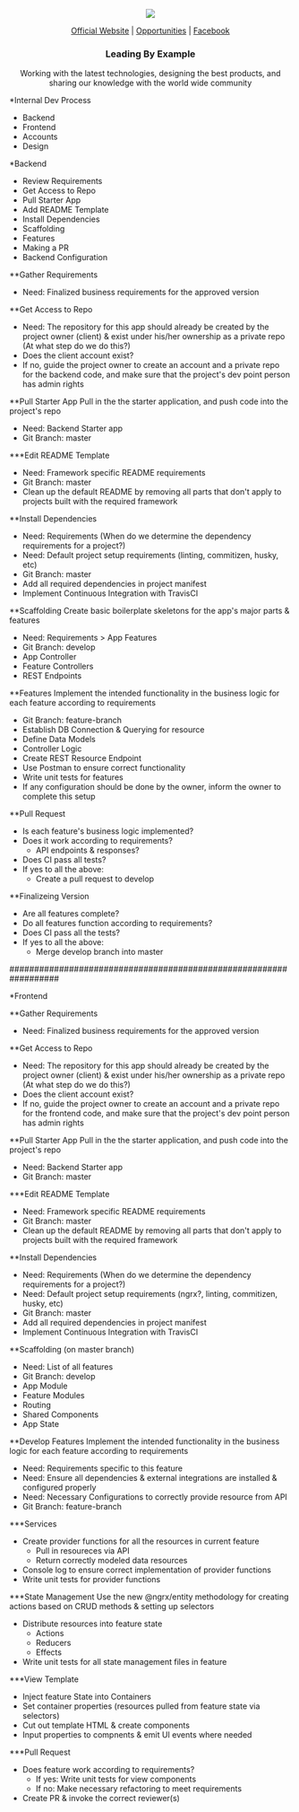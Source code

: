 <p align="center">
  <img src="https://githubcom/openforge/main-website/blob/master/src/assets/logo-openforgepng?raw=true"/>
</p>
<p align="center">
  <a href="http://wwwopenforgeio/">Official Website</a> |
  <a href="http://wwwopenforgeio/opportunities">Opportunities</a> |
  <a href="https://wwwfacebookcom/OpenForgeUS/">Facebook</a>
</p>

<h3 align="center">
  Leading By Example
</h3>

<p align="center">
  Working with the latest technologies, designing the best products, and sharing our knowledge with the world wide community
</p>

*Internal Dev Process
- Backend
- Frontend
- Accounts
- Design

*Backend
- Review Requirements
- Get Access to Repo
- Pull Starter App
- Add README Template
- Install Dependencies
- Scaffolding
- Features
- Making a PR
- Backend Configuration

**Gather Requirements
- Need: Finalized business requirements for the approved version

**Get Access to Repo
- Need: The repository for this app should already be created by the project owner (client) & exist under his/her ownership as a private repo (At what step do we do this?)
- Does the client account exist?
- If no, guide the project owner to create an account and a private repo for the backend code, and make sure that the project's dev point person has admin rights

**Pull Starter App
Pull in the the starter application, and push code into the project's repo
- Need: Backend Starter app
- Git Branch: master

***Edit README Template
- Need: Framework specific README requirements
- Git Branch: master
- Clean up the default README by removing all parts that don't apply to projects built with the required framework

**Install Dependencies
- Need: Requirements (When do we determine the dependency requirements for a project?)
- Need: Default project setup requirements (linting, commitizen, husky, etc)
- Git Branch: master
- Add all required dependencies in project manifest
- Implement Continuous Integration with TravisCI

**Scaffolding
Create basic boilerplate skeletons for the app's major parts & features
- Need: Requirements > App Features
- Git Branch: develop
- App Controller
- Feature Controllers
- REST Endpoints

**Features
Implement the intended functionality in the business logic for each feature according to requirements
- Git Branch: feature-branch
- Establish DB Connection & Querying for resource
- Define Data Models
- Controller Logic
- Create REST Resource Endpoint
- Use Postman to ensure correct functionality
- Write unit tests for features
- If any configuration should be done by the owner, inform the owner to complete this setup

**Pull Request
- Is each feature's business logic implemented?
- Does it work according to requirements?
    - API endpoints & responses?
- Does CI pass all tests?
- If yes to all the above:
    - Create a pull request to develop

**Finalizeing Version
- Are all features complete?
- Do all features function according to requirements?
- Does CI pass all the tests?
- If yes to all the above:
    - Merge develop branch into master

##################################################################

*Frontend

**Gather Requirements
- Need: Finalized business requirements for the approved version

**Get Access to Repo
- Need: The repository for this app should already be created by the project owner (client) & exist under his/her ownership as a private repo (At what step do we do this?)
- Does the client account exist?
- If no, guide the project owner to create an account and a private repo for the frontend code, and make sure that the project's dev point person has admin rights

**Pull Starter App
Pull in the the starter application, and push code into the project's repo
- Need: Backend Starter app
- Git Branch: master

***Edit README Template
- Need: Framework specific README requirements
- Git Branch: master
- Clean up the default README by removing all parts that don't apply to projects built with the required framework

**Install Dependencies
- Need: Requirements (When do we determine the dependency requirements for a project?)
- Need: Default project setup requirements (ngrx?, linting, commitizen, husky, etc)
- Git Branch: master
- Add all required dependencies in project manifest
- Implement Continuous Integration with TravisCI

**Scaffolding (on master branch)
- Need: List of all features
- Git Branch: develop
- App Module
- Feature Modules
- Routing
- Shared Components
- App State

**Develop Features
Implement the intended functionality in the business logic for each feature according to requirements
- Need: Requirements specific to this feature
- Need: Ensure all dependencies & external integrations are installed & configured properly
- Need: Necessary Configurations to correctly provide resource from API
- Git Branch: feature-branch

***Services
- Create provider functions for all the resources in current feature
    - Pull in resoureces via API
    - Return correctly modeled data resources
- Console log to ensure correct implementation of provider functions
- Write unit tests for provider functions

***State Management
Use the new @ngrx/entity methodology for creating actions based on CRUD methods & setting up selectors
- Distribute resources into feature state
    - Actions
    - Reducers
    - Effects
- Write unit tests for all state management files in feature

***View Template
- Inject feature State into Containers
- Set container properties (resources pulled from feature state via selectors)
- Cut out template HTML & create components
- Input properties to compnents & emit UI events where needed

***Pull Request
- Does feature work according to requirements?
    - If yes: Write unit tests for view components
    - If no: Make necessary refactoring to meet requirements
- Create PR & invoke the correct reviewer(s)
